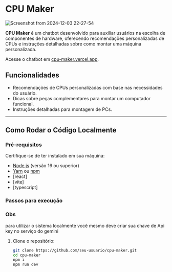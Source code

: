 # CPU Maker

![Screenshot from 2024-12-03 22-27-54](https://github.com/user-attachments/assets/bcda3b35-5890-45d7-b644-e18d1ce0b224)

**CPU Maker** é um chatbot desenvolvido para auxiliar usuários na escolha de componentes de hardware, oferecendo recomendações personalizadas de CPUs e instruções detalhadas sobre como montar uma máquina personalizada.

Acesse o chatbot em [cpu-maker.vercel.app](https://cpu-maker.vercel.app/).

## Funcionalidades

- Recomendações de CPUs personalizadas com base nas necessidades do usuário.
- Dicas sobre peças complementares para montar um computador funcional.
- Instruções detalhadas para montagem de PCs.

---

## Como Rodar o Código Localmente

### Pré-requisitos

Certifique-se de ter instalado em sua máquina:

- [Node.js](https://nodejs.org/) (versão 16 ou superior)
- [Yarn](https://yarnpkg.com/) ou [npm](https://www.npmjs.com/)
- [react]
- [vite]
- [typescript]

### Passos para execução
### Obs
para utilizar o sistema localmente você mesmo deve criar sua chave de Api key no serviço do gemini

1. Clone o repositório:

   ```bash
   git clone https://github.com/seu-usuario/cpu-maker.git
   cd cpu-maker
   npm i
   npm run dev
   


